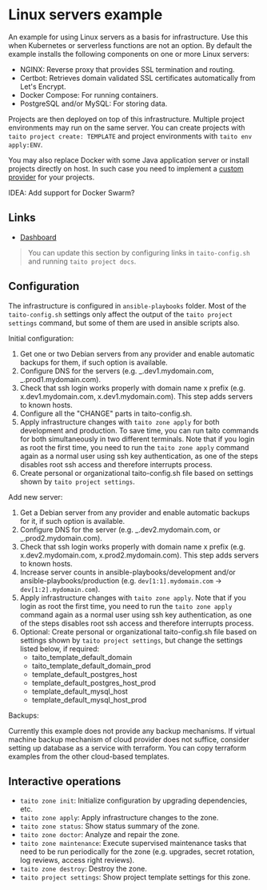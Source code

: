 # Linux servers example

An example for using Linux servers as a basis for infrastructure. Use this when Kubernetes or serverless functions are not an option. By default the example installs the following components on one or more Linux servers:

- NGINX: Reverse proxy that provides SSL termination and routing.
- Certbot: Retrieves domain validated SSL certificates automatically from Let's Encrypt.
- Docker Compose: For running containers.
- PostgreSQL and/or MySQL: For storing data.

Projects are then deployed on top of this infrastructure. Multiple project environments may run on the same server. You can create projects with `taito project create: TEMPLATE` and project environments with `taito env apply:ENV`.

You may also replace Docker with some Java application server or install projects directly on host. In such case you need to implement a [custom provider](https://github.com/TaitoUnited/server-template/blob/dev/CONFIGURATION.md#stack) for your projects.

IDEA: Add support for Docker Swarm?

## Links

[//]: # "GENERATED LINKS START"

- [Dashboard](https://CHANGE-TO-LINK-THAT-POINTS-TO-SERVERS)

[//]: # "GENERATED LINKS END"

> You can update this section by configuring links in `taito-config.sh` and running `taito project docs`.

## Configuration

The infrastructure is configured in `ansible-playbooks` folder. Most of the `taito-config.sh` settings only affect the output of the `taito project settings` command, but some of them are used in ansible scripts also.

Initial configuration:

1. Get one or two Debian servers from any provider and enable automatic backups for them, if such option is available.
2. Configure DNS for the servers (e.g. _.dev1.mydomain.com, _.prod1.mydomain.com).
3. Check that ssh login works properly with domain name x prefix (e.g. x.dev1.mydomain.com, x.dev1.mydomain.com). This step adds servers to known hosts.
4. Configure all the "CHANGE" parts in taito-config.sh.
5. Apply infrastructure changes with `taito zone apply` for both development and production. To save time, you can run taito commands for both simultaneously in two different terminals. Note that if you login as root the first time, you need to run the `taito zone apply` command again as a normal user using ssh key authentication, as one of the steps disables root ssh access and therefore interrupts process.
6. Create personal or organizational taito-config.sh file based on settings shown by `taito project settings`.

Add new server:

1. Get a Debian server from any provider and enable automatic backups for it, if such option is available.
2. Configure DNS for the server (e.g. _.dev2.mydomain.com, or _.prod2.mydomain.com).
3. Check that ssh login works properly with domain name x prefix (e.g. x.dev2.mydomain.com, x.prod2.mydomain.com). This step adds servers to known hosts.
4. Increase server counts in ansible-playbooks/development and/or ansible-playbooks/production (e.g. `dev[1:1].mydomain.com` -> `dev[1:2].mydomain.com`).
5. Apply infrastructure changes with `taito zone apply`. Note that if you login as root the first time, you need to run the `taito zone apply` command again as a normal user using ssh key authentication, as one of the steps disables root ssh access and therefore interrupts process.
6. Optional: Create personal or organizational taito-config.sh file based on settings shown by `taito project settings`, but change the settings listed below, if required:
   - taito_template_default_domain
   - taito_template_default_domain_prod
   - template_default_postgres_host
   - template_default_postgres_host_prod
   - template_default_mysql_host
   - template_default_mysql_host_prod

Backups:

Currently this example does not provide any backup mechanisms. If virtual machine backup mechanism of cloud provider does not suffice, consider setting up database as a service with terraform. You can copy terraform examples from the other cloud-based templates.

## Interactive operations

- `taito zone init`: Initialize configuration by upgrading dependencies, etc.
- `taito zone apply`: Apply infrastructure changes to the zone.
- `taito zone status`: Show status summary of the zone.
- `taito zone doctor`: Analyze and repair the zone.
- `taito zone maintenance`: Execute supervised maintenance tasks that need to be run periodically for the zone (e.g. upgrades, secret rotation, log reviews, access right reviews).
- `taito zone destroy`: Destroy the zone.
- `taito project settings`: Show project template settings for this zone.
